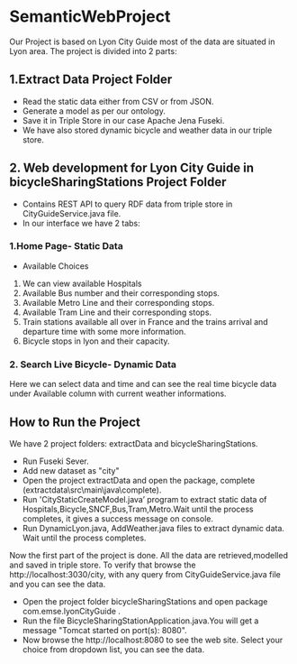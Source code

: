 # SemanticWebProject
Our Project is based on Lyon City Guide most of the data are situated in Lyon area. The project is divided into 2 parts:
## 1.Extract Data Project Folder
* Read the static data either from CSV or from JSON.
* Generate a model as per our ontology.
* Save it in Triple Store in our case Apache Jena Fuseki.
* We have also stored dynamic bicycle and weather data in our triple store.

## 2. Web development for Lyon City Guide in bicycleSharingStations Project Folder

* Contains REST API to query RDF data from triple store in CityGuideService.java file.
* In our interface we have 2 tabs:
### 1.Home Page- Static Data
*  Available Choices
1.   We can view available Hospitals
2.  Available Bus number and their corresponding stops.
3.  Available Metro Line and their corresponding stops.
4.  Available Tram Line and their corresponding stops.
5.   Train stations available all over in France and the trains arrival and departure time with some more information.
6.  Bicycle stops in lyon and their capacity.
### 2. Search Live Bicycle- Dynamic Data
 Here we can select data and time and can see the real time bicycle data under Available column with current weather informations.

## How to Run the Project 

We have 2 project folders: extractData and bicycleSharingStations. 

* Run Fuseki Sever.
* Add new dataset as "city"
* Open the project extractData and open the package, complete (extractdata\src\main\java\complete\).
* Run 'CityStaticCreateModel.java’ program to extract static data of Hospitals,Bicycle,SNCF,Bus,Tram,Metro.Wait until the process completes, it gives a success message on console.
* Run DynamicLyon.java, AddWeather.java files to extract dynamic data. Wait until the process completes.
 
Now the first part of the project is done. All the data are retrieved,modelled and saved in triple store. To verify that browse
 the http://localhost:3030/city, with any query from CityGuideService.java file and you can see the data.

* Open the project folder bicycleSharingStations and open package com.emse.lyonCityGuide .
* Run the file BicycleSharingStationApplication.java.You will get a message "Tomcat started on port(s): 8080".
* Now browse the http://localhost:8080 to see the web site. Select your choice from dropdown list, you can see the data.






 
